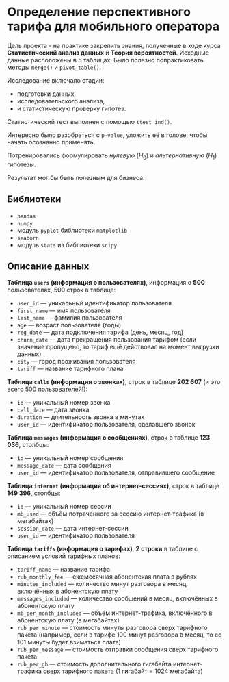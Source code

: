 # Определение перспективного тарифа для мобильного оператора

Цель проекта - на практике закрепить знания, полученные в ходе курса **Статистический анализ данных** и **Теория вероятностей**.
Исходные данные расположены в 5 таблицах. Было полезно попрактиковать методы `merge()` и `pivot_table()`.

Исследование включало стадии:
- подготовки данных, 
- исследовательского анализа,
- и статистическую проверку гипотез.

Статистический тест выполнен с помощью `ttest_ind()`. 

Интересно было разобраться с `p-value`, уложить её в голове, чтобы начать осознанно применять.

Потренировались формулировать *нулевую* ($H_0$) и *альтернативную* ($H_1$) гипотезы.

Результат мог бы быть полезным для бизнеса.

## Библиотеки

- `pandas`
- `numpy`
- модуль `pyplot` библиотеки `matplotlib`
- `seaborn`
- модуль `stats` из библиотеки `scipy`


## Описание данных

**Таблица `users` (информация о пользователях)**, информация о **500** пользователях, 500 строк в таблице:
- `user_id` — уникальный идентификатор пользователя
- `first_name` — имя пользователя
- `last_name` — фамилия пользователя
- `age` — возраст пользователя (годы)
- `reg_date` — дата подключения тарифа (день, месяц, год)
- `churn_date` — дата прекращения пользования тарифом (если значение пропущено, то тариф ещё действовал на момент выгрузки данных)
- `city` — город проживания пользователя
- `tariff` — название тарифного плана

**Таблица `calls` (информация о звонках)**, строк в таблице **202 607** (и это всего 500 пользователей!):
- `id` — уникальный номер звонка
- `call_date` — дата звонка
- `duration` — длительность звонка в минутах
- `user_id` — идентификатор пользователя, сделавшего звонок

**Таблица `messages` (информация о сообщениях)**, строк в таблице **123 036**, столбцы:
- `id` — уникальный номер сообщения
- `message_date` — дата сообщения
- `user_id` — идентификатор пользователя, отправившего сообщение

**Таблица `internet` (информация об интернет-сессиях)**, строк в таблице **149 396**, столбцы:
- `id` — уникальный номер сессии
- `mb_used` — объём потраченного за сессию интернет-трафика (в мегабайтах)
- `session_date` — дата интернет-сессии
- `user_id` — идентификатор пользователя

**Таблица `tariffs` (информация о тарифах)**, **2 строки** в таблице с описанием условий тарифных планов:
- `tariff_name` — название тарифа
- `rub_monthly_fee` — ежемесячная абонентская плата в рублях
- `minutes_included` — количество минут разговора в месяц, включённых в абонентскую плату
- `messages_included` — количество сообщений в месяц, включённых в абонентскую плату
- `mb_per_month_included` — объём интернет-трафика, включённого в абонентскую плату (в мегабайтах)
- `rub_per_minute` — стоимость минуты разговора сверх тарифного пакета (например, если в тарифе 100 минут разговора в месяц, то со 101 минуты будет взиматься плата)
- `rub_per_message` — стоимость отправки сообщения сверх тарифного пакета
- `rub_per_gb` — стоимость дополнительного гигабайта интернет-трафика сверх тарифного пакета (1 гигабайт = 1024 мегабайта)
